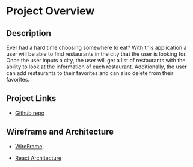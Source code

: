 # Project Overview

## Description
Ever had a hard time choosing somewhere to eat? With this application a user will be able to find restaurants in the city that the user is looking for. Once the user inputs a city, the user will get a list of restaurants with the ability to look at the information of each restaurant. Additionally, the user can add restaurants to their favorites and can also delete from their favorites.

## Project Links

- [Github repo](https://github.com/pascuas/project4-foodie)

## Wireframe and Architecture
- [WireFrame](https://res.cloudinary.com/drxoihdbb/image/upload/v1588950899/Pictures/IMG_1358_bdjxrr.heic)

- [React Architecture](https://docs.google.com/document/d/1rOb5WokU1RTJ0gcR09SP7fa5Kovn0YWyMuZAL1Nph8Y/edit)
